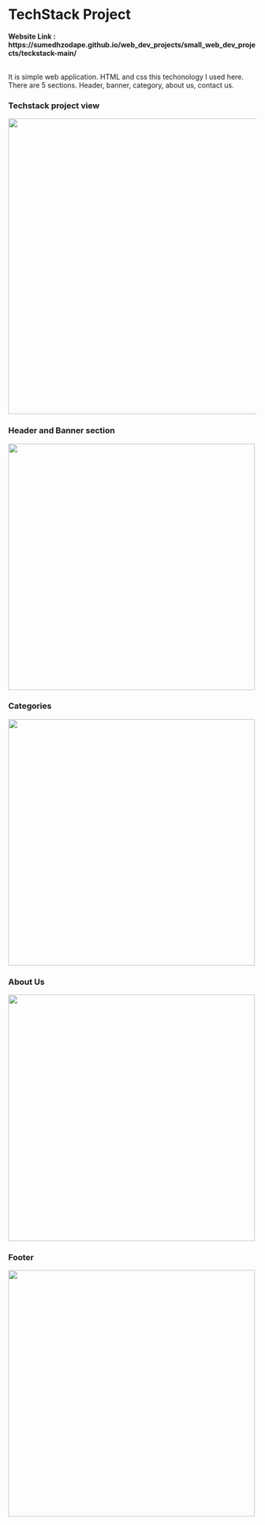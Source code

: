 <h1>TechStack Project</h1>
<strong>Website Link : https://sumedhzodape.github.io/web_dev_projects/small_web_dev_projects/teckstack-main/</strong>
<br>
<br>
<p>It is simple web application. HTML and css this techonology I used here. There are 5 sections. Header, banner, category, about us, contact us. </p>

<h3>Techstack project view</h3>
<img src="https://sumedhzodape.github.io/web_dev_projects/small_web_dev_projects/teckstack-main//project-images/techstack1.png" width="600px" height="auto" />

<h3>Header and Banner section</h3>
<img src="https://sumedhzodape.github.io/web_dev_projects/small_web_dev_projects/teckstack-main//project-images/techstack2.png" width="500px" height="auto" />

<h3>Categories</h3>
<img src="https://sumedhzodape.github.io/web_dev_projects/small_web_dev_projects/teckstack-main//project-images/techstack3.png" width="500px" height="auto" />

<h3>About Us</h3>
<img src="https://sumedhzodape.github.io/web_dev_projects/small_web_dev_projects/teckstack-main//project-images/techstack4.png" width="500px" height="auto" />

<h3>Footer</h3>
<img src="https://sumedhzodape.github.io/web_dev_projects/small_web_dev_projects/teckstack-main//project-images/techstack5.png" width="500px" height="auto" />
